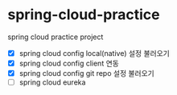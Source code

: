 # spring-cloud-practice
spring cloud practice project
- [x] spring cloud config local(native) 설정 불러오기
- [x] spring cloud config client 연동
- [x] spring cloud config git repo 설정 불러오기
- [ ] spring cloud eureka